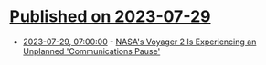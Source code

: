 # [Published on 2023-07-29](index.md)

* [2023-07-29, 07:00:00](https://science.slashdot.org/story/23/07/28/2219234/nasas-voyager-2-is-experiencing-an-unplanned-communications-pause?utm_source=rss1.0mainlinkanon&utm_medium=feed) - [NASA's Voyager 2 Is Experiencing an Unplanned 'Communications Pause'](https://science.slashdot.org/story/23/07/28/2219234/nasas-voyager-2-is-experiencing-an-unplanned-communications-pause?utm_source=rss1.0mainlinkanon&utm_medium=feed)
